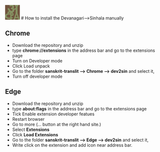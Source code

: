 <img src="https://github.com/ThamaluM/sanskrit-translit/blob/master/icon.png" width="48">
# How to install the Devanagari-->Sinhala manually

## Chrome

+ Download the repository and unzip
+ type **chrome://extensions** in the address bar and go to the extensions page
+ Turn on Developer mode
+ Click Load unpack
+ Go to the folder **sanskrit-translit --> Chrome --> dev2sin** and select it,
+ Turn off developer mode

## Edge

+ Download the repository and unzip
+ type **about:flags** in the address bar and go to the extensions page
+ Tick Enable extension developer featues
+ Restart browser
+ Go to more (... button at the right hand site.)
+ Select **Extensions**
+ Click **Load Extensions**
+ Go to the folder **sanskrit-translit --> Edge --> dev2sin** and select it,
+ Write click on the extension and add icon near address bar.

